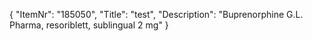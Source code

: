 {
  "ItemNr": "185050",
  "Title": "test",
  "Description": "Buprenorphine G.L. Pharma, resoriblett, sublingual 2 mg"
}